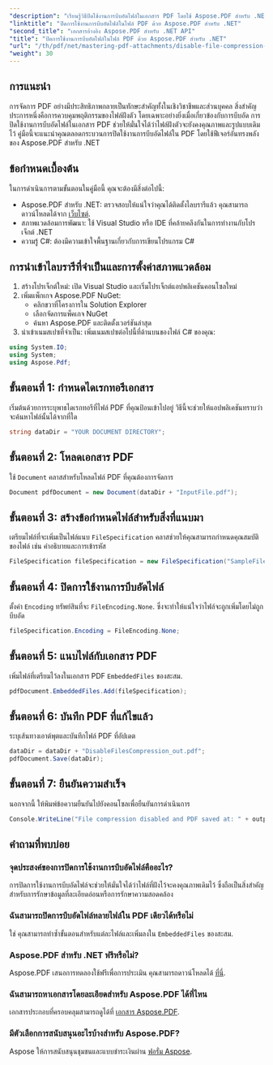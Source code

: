 ```yaml
---
"description": "เรียนรู้วิธีปิดใช้งานการบีบอัดไฟล์ในเอกสาร PDF โดยใช้ Aspose.PDF สำหรับ .NET บทช่วยสอนโดยละเอียดนี้จะแนะนำคุณตลอดกระบวนการทีละขั้นตอนเพื่อให้แน่ใจว่าไฟล์ถูกฝังอยู่"
"linktitle": "ปิดการใช้งานการบีบอัดไฟล์ในไฟล์ PDF ด้วย Aspose.PDF สำหรับ .NET"
"second_title": "เอกสารอ้างอิง Aspose.PDF สำหรับ .NET API"
"title": "ปิดการใช้งานการบีบอัดไฟล์ในไฟล์ PDF ด้วย Aspose.PDF สำหรับ .NET"
"url": "/th/pdf/net/mastering-pdf-attachments/disable-file-compression-in-pdf-files/"
"weight": 30
---
```


## การแนะนำ

การจัดการ PDF อย่างมีประสิทธิภาพกลายเป็นทักษะสำคัญทั้งในเชิงวิชาชีพและส่วนบุคคล สิ่งสำคัญประการหนึ่งคือการควบคุมพฤติกรรมของไฟล์ฝังตัว โดยเฉพาะอย่างยิ่งเมื่อเกี่ยวข้องกับการบีบอัด การปิดใช้งานการบีบอัดไฟล์ในเอกสาร PDF ช่วยให้มั่นใจได้ว่าไฟล์ฝังตัวจะยังคงคุณภาพและรูปแบบเดิมไว้ คู่มือนี้จะแนะนำคุณตลอดกระบวนการปิดใช้งานการบีบอัดไฟล์ใน PDF โดยใช้ฟีเจอร์อันทรงพลังของ Aspose.PDF สำหรับ .NET

## ข้อกำหนดเบื้องต้น

ในการดำเนินการตามขั้นตอนในคู่มือนี้ คุณจะต้องมีสิ่งต่อไปนี้:

- Aspose.PDF สำหรับ .NET: ตรวจสอบให้แน่ใจว่าคุณได้ติดตั้งไลบรารีแล้ว คุณสามารถดาวน์โหลดได้จาก [เว็บไซต์](https://releases-aspose.com/pdf/net/).  
- สภาพแวดล้อมการพัฒนา: ใช้ Visual Studio หรือ IDE ที่คล้ายคลึงกันในการทำงานกับโปรเจ็กต์ .NET
- ความรู้ C#: ต้องมีความเข้าใจพื้นฐานเกี่ยวกับการเขียนโปรแกรม C#

## การนำเข้าไลบรารีที่จำเป็นและการตั้งค่าสภาพแวดล้อม

1. สร้างโปรเจ็กต์ใหม่: เปิด Visual Studio และเริ่มโปรเจ็กต์แอปพลิเคชันคอนโซลใหม่
2. เพิ่มแพ็กเกจ Aspose.PDF NuGet:
   - คลิกขวาที่โครงการใน Solution Explorer
   - เลือกจัดการแพ็คเกจ NuGet
   - ค้นหา Aspose.PDF และติดตั้งเวอร์ชันล่าสุด
3. นำเข้าเนมสเปซที่จำเป็น:
   เพิ่มเนมสเปซต่อไปนี้ที่ด้านบนของไฟล์ C# ของคุณ:

```csharp
using System.IO;
using System;
using Aspose.Pdf;
```

## ขั้นตอนที่ 1: กำหนดไดเรกทอรีเอกสาร

เริ่มต้นด้วยการระบุพาธไดเรกทอรีที่ไฟล์ PDF ที่คุณป้อนเข้าไปอยู่ วิธีนี้จะช่วยให้แอปพลิเคชันทราบว่าจะค้นหาไฟล์นั้นได้จากที่ใด

```csharp
string dataDir = "YOUR DOCUMENT DIRECTORY";
```

## ขั้นตอนที่ 2: โหลดเอกสาร PDF

ใช้ `Document` คลาสสำหรับโหลดไฟล์ PDF ที่คุณต้องการจัดการ

```csharp
Document pdfDocument = new Document(dataDir + "InputFile.pdf");
```

## ขั้นตอนที่ 3: สร้างข้อกำหนดไฟล์สำหรับสิ่งที่แนบมา

เตรียมไฟล์ที่จะเพิ่มเป็นไฟล์แนบ `FileSpecification` คลาสช่วยให้คุณสามารถกำหนดคุณสมบัติของไฟล์ เช่น คำอธิบายและการเข้ารหัส

```csharp
FileSpecification fileSpecification = new FileSpecification("SampleFile.txt", "Sample text file");
```

## ขั้นตอนที่ 4: ปิดการใช้งานการบีบอัดไฟล์

ตั้งค่า `Encoding` ทรัพย์สินที่จะ `FileEncoding.None`. ซึ่งจะทำให้แน่ใจว่าไฟล์จะถูกเพิ่มโดยไม่ถูกบีบอัด

```csharp
fileSpecification.Encoding = FileEncoding.None;
```

## ขั้นตอนที่ 5: แนบไฟล์กับเอกสาร PDF

เพิ่มไฟล์ที่เตรียมไว้ลงในเอกสาร PDF `EmbeddedFiles` ของสะสม.

```csharp
pdfDocument.EmbeddedFiles.Add(fileSpecification);
```

## ขั้นตอนที่ 6: บันทึก PDF ที่แก้ไขแล้ว

ระบุเส้นทางเอาต์พุตและบันทึกไฟล์ PDF ที่อัปเดต

```csharp
dataDir = dataDir + "DisableFilesCompression_out.pdf";
pdfDocument.Save(dataDir);
```

## ขั้นตอนที่ 7: ยืนยันความสำเร็จ

นอกจากนี้ ให้พิมพ์ข้อความยืนยันไปยังคอนโซลเพื่อยืนยันการดำเนินการ

```csharp
Console.WriteLine("File compression disabled and PDF saved at: " + outputFile);
```

## คำถามที่พบบ่อย

### จุดประสงค์ของการปิดการใช้งานการบีบอัดไฟล์คืออะไร?
การปิดการใช้งานการบีบอัดไฟล์จะช่วยให้มั่นใจได้ว่าไฟล์ที่ฝังไว้จะคงคุณภาพเดิมไว้ ซึ่งถือเป็นสิ่งสำคัญสำหรับการรักษาข้อมูลที่ละเอียดอ่อนหรือการรักษาความสอดคล้อง

### ฉันสามารถปิดการบีบอัดไฟล์หลายไฟล์ใน PDF เดียวได้หรือไม่
ใช่ คุณสามารถทำซ้ำขั้นตอนสำหรับแต่ละไฟล์และเพิ่มลงใน `EmbeddedFiles` ของสะสม.

### Aspose.PDF สำหรับ .NET ฟรีหรือไม่?
Aspose.PDF เสนอการทดลองใช้ฟรีเพื่อการประเมิน คุณสามารถดาวน์โหลดได้ [ที่นี่](https://releases-aspose.com/).

### ฉันสามารถหาเอกสารโดยละเอียดสำหรับ Aspose.PDF ได้ที่ไหน
เอกสารประกอบที่ครอบคลุมสามารถดูได้ที่ [เอกสาร Aspose.PDF](https://reference-aspose.com/pdf/net/).

### มีตัวเลือกการสนับสนุนอะไรบ้างสำหรับ Aspose.PDF?
Aspose ให้การสนับสนุนชุมชนและแบบชำระเงินผ่าน [ฟอรั่ม Aspose](https://forum-aspose.com/c/pdf/10).